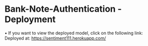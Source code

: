 # Bank-Note-Authentication - Deployment
• If you want to view the deployed model, click on the following link:<br />
Deployed at: https://sentiment111.herokuapp.com/

